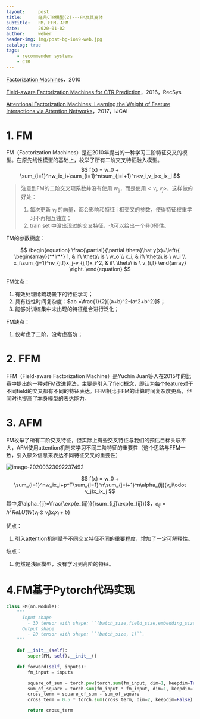 ```yaml
---
layout:     post
title:      经典CTR模型(2)---FM及其变体
subtitle:   FM，FFM，AFM
date:       2020-01-02
author:     weber
header-img: img/post-bg-ios9-web.jpg
catalog: true
tags:
    - recommender systems
    - CTR
---
```


[Factorization Machines](https://www.csie.ntu.edu.tw/~b97053/paper/Rendle2010FM.pdf)，2010

[Field-aware Factorization Machines for CTR Prediction](https://www.csie.ntu.edu.tw/~cjlin/papers/ffm.pdf)，2016，RecSys

[Attentional Factorization Machines: Learning the Weight of Feature Interactions via Attention Networks](https://arxiv.org/pdf/1708.04617.pdf)，2017，IJCAI

# 1. FM

FM（Factorization Machines）是在2010年提出的一种学习二阶特征交叉的模型。在原先线性模型的基础上，枚举了所有二阶交叉特征融入模型。
$$
f(x) = w_0 + \sum_{i=1}^nw_ix_i+\sum_{i=1}^n\sum_{j=i+1}^n<v_i,v_j>x_ix_j
$$

> 注意到FM的二阶交叉项系数并没有使用 $w_{ij}$，而是使用$<v_i,v_j>$，这样做的好处：
>
> 1. 每次更新 $v_i$ 的向量，都会影响和特征 i 相交叉的参数，使得特征权重学习不再相互独立；
> 2. train set 中没出现过的交叉特征，也可以给出一个非0预估。

FM的参数梯度：

$$
\begin{equation}  
\frac{\partial}{\partial \theta}\hat y(x)=\left\{  
             \begin{array}{**lr**}  
             1, &  if\ \theta\ is \ w_o \\  
             x_i, & if\ \theta\ is \ w_i \\  
             x_i\sum_{j=1}^nv_{j,f}x_j-v_{j,f}x_i^2, &     if\ \theta\ is \ v_{i,f} 
             \end{array}  
\right.  
\end{equation}
$$

FM优点：

1. 有效处理稀疏场景下的特征学习；
2. 具有线性时间复杂度：$ab =\frac{1}{2}[(a+b)^2-(a^2+b^2)]$；
3. 能够对训练集中未出现的特征组合进行泛化；

FM缺点：

1. 仅考虑了二阶，没考虑高阶；

# 2. FFM

FFM（Field-aware Factorization Machine）是Yuchin Juan等人在2015年的比赛中提出的一种对FM改进算法，主要是引入了field概念，即认为每个feature对于不同field的交叉都有不同的特征表达。FFM相比于FM的计算时间复杂度更高，但同时也提高了本身模型的表达能力。

# 3. AFM

FM枚举了所有二阶交叉特征，但实际上有些交叉特征与我们的预估目标关联不大，AFM使用attention机制来学习不同二阶特征的重要性（这个思路与FFM一致，引入额外信息来表达不同特征交叉的重要性）

![image-20200323092237492](https://tva1.sinaimg.cn/large/00831rSTgy1gd3lngwi3mj31e60kate7.jpg)
  
$$
f(x) = w_0 + \sum_{i=1}^nw_ix_i+p^T\sum_{i=1}^n\sum_{j=i+1}^n\alpha_{ij}(v_i\odot v_j)x_ix_j
$$

其中,$\alpha_{ij}=\frac{\exp(e_{ij})}{\sum_{i,j}\exp(e_{ij})}$，$e_{ij}=h^TReLU(W(v_i \odot v_j )x_ix_j + b)$

优点：

1. 引入attention机制赋予不同交叉特征不同的重要程度，增加了一定可解释性。

缺点：

1. 仍然是浅层模型，没有学习到高阶的特征。

# 4.FM基于Pytorch代码实现

```python
class FM(nn.Module):
    """
      Input shape
        - 3D tensor with shape: ``(batch_size,field_size,embedding_size)``.
      Output shape
        - 2D tensor with shape: ``(batch_size, 1)``.
    """

    def __init__(self):
        super(FM, self).__init__()

    def forward(self, inputs):
        fm_input = inputs

        square_of_sum = torch.pow(torch.sum(fm_input, dim=1, keepdim=True), 2)
        sum_of_square = torch.sum(fm_input * fm_input, dim=1, keepdim=True)
        cross_term = square_of_sum - sum_of_square
        cross_term = 0.5 * torch.sum(cross_term, dim=2, keepdim=False)

        return cross_term
```

